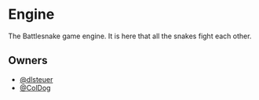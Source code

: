 Engine
===

The Battlesnake game engine.  It is here that all the snakes fight each other.

## Owners

- [@dlsteuer](https://github.com/dlsteuer)
- [@ColDog](https://github.com/orgs/battlesnakeio/people/ColDog)

